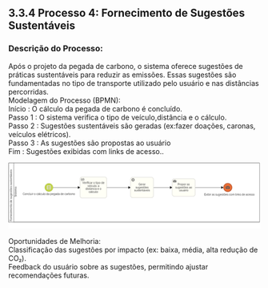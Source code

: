 ## 3.3.4 Processo 4: Fornecimento de Sugestões Sustentáveis
### Descrição do Processo:
Após o projeto da pegada de carbono, o sistema oferece sugestões de práticas sustentáveis ​​para reduzir as emissões. Essas sugestões são fundamentadas no tipo de transporte utilizado pelo usuário e nas distâncias percorridas. <br> 
Modelagem do Processo (BPMN):<br>
Início : O cálculo da pegada de carbono é concluído.<br>
Passo 1 : O sistema verifica o tipo de veículo,distância e o cálculo.<br>
Passo 2 : Sugestões sustentáveis ​​são geradas (ex:fazer doações, caronas, veículos elétricos).<br>
Passo 3 : As sugestões são propostas ao usuário <br>
Fim : Sugestões exibidas com links de acesso..<br>

![Diagrama BPMN](../images/3.3-4diag.png)<br>

Oportunidades de Melhoria:<br>
Classificação das sugestões por impacto (ex: baixa, média, alta redução de CO₂).<br>
Feedback do usuário sobre as sugestões, permitindo ajustar recomendações futuras.<br>
